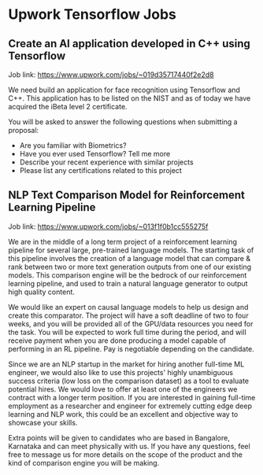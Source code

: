 # Upwork Tensorflow Jobs

## Create an AI application developed in C++ using Tensorflow

Job link: https://www.upwork.com/jobs/~019d35717440f2e2d8

We need build an application for face recognition using Tensorflow and C++. This application has to be listed on the NIST and as of today we have acquired the iBeta level 2 certificate.

You will be asked to answer the following questions when submitting a proposal:
   * Are you familiar with Biometrics?
   * Have you ever used Tensorflow? Tell me more
   * Describe your recent experience with similar projects
   * Please list any certifications related to this project

## NLP Text Comparison Model for Reinforcement Learning Pipeline
Job link: https://www.upwork.com/jobs/~013f1f0b1cc555275f

We are in the middle of a long term project of a reinforcement learning pipeline for several large, pre-trained language models. The starting task of this pipeline involves the creation of a language model that can compare & rank between two or more text generation outputs from one of our existing models. This comparison engine will be the bedrock of our reinforcement learning pipeline, and used to train a natural language generator to output high quality content.

We would like an expert on causal language models to help us design and create this comparator. The project will have a soft deadline of two to four weeks, and you will be provided all of the GPU/data resources you need for the task. You will be expected to work full time during the period, and will receive payment when you are done producing a model capable of performing in an RL pipeline. Pay is negotiable depending on the candidate.

Since we are an NLP startup in the market for hiring another full-time ML engineer, we would also like to use this projects' highly unambiguous success criteria (low loss on the comparison dataset) as a tool to evaluate potential hires. We would love to offer at least one of the engineers we contract with a longer term position. If you are interested in gaining full-time employment as a researcher and engineer for extremely cutting edge deep learning and NLP work, this could be an excellent and objective way to showcase your skills.

Extra points will be given to candidates who are based in Bangalore, Karnataka and can meet physically with us. If you have any questions, feel free to message us for more details on the scope of the product and the kind of comparison engine you will be making.
